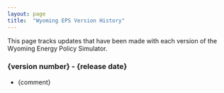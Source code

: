 ```yaml
---
layout: page
title:	"Wyoming EPS Version History"
---
```

This page tracks updates that have been made with each version of the Wyoming Energy Policy Simulator.

### **{version number} - {release date}**

* {comment}


